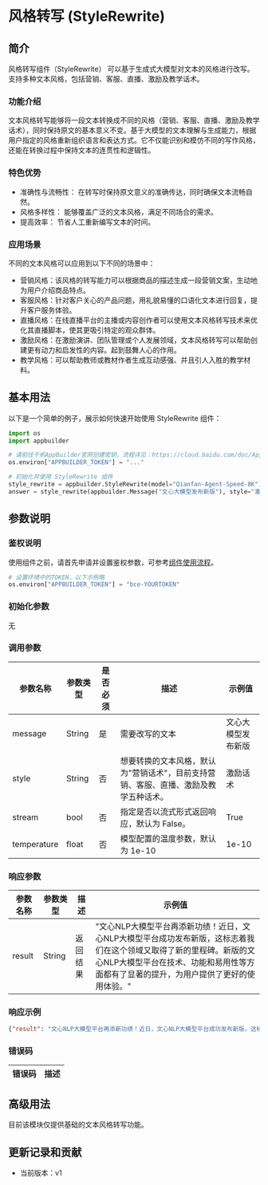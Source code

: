 # 风格转写 (StyleRewrite)

## 简介
风格转写组件（StyleRewrite） 可以基于生成式大模型对文本的风格进行改写。支持多种文本风格，包括营销、客服、直播、激励及教学话术。


### 功能介绍
文本风格转写能够将一段文本转换成不同的风格（营销、客服、直播、激励及教学话术），同时保持原文的基本意义不变。基于大模型的文本理解与生成能力，根据用户指定的风格重新组织语言和表达方式。它不仅能识别和模仿不同的写作风格，还能在转换过程中保持文本的连贯性和逻辑性。

### 特色优势
- 准确性与流畅性： 在转写时保持原文意义的准确传达，同时确保文本流畅自然。
- 风格多样性： 能够覆盖广泛的文本风格，满足不同场合的需求。
- 提高效率： 节省人工重新编写文本的时间。

### 应用场景
不同的文本风格可以应用到以下不同的场景中：
- 营销风格：该风格的转写能力可以根据商品的描述生成一段营销文案，生动地为用户介绍商品特点。
- 客服风格：针对客户关心的产品问题，用礼貌易懂的口语化文本进行回复，提升客户服务体验。
- 直播风格：在线直播平台的主播或内容创作者可以使用文本风格转写技术来优化其直播脚本，使其更吸引特定的观众群体。
- 激励风格：在激励演讲、团队管理或个人发展领域，文本风格转写可以帮助创建更有动力和启发性的内容。起到鼓舞人心的作用。
- 教学风格：可以帮助教师或教材作者生成互动感强、并且引人入胜的教学材料。


## 基本用法

以下是一个简单的例子，展示如何快速开始使用 StyleRewrite 组件：

```python
import os
import appbuilder

# 请前往千帆AppBuilder官网创建密钥，流程详见：https://cloud.baidu.com/doc/AppBuilder/s/Olq6grrt6#1%E3%80%81%E5%88%9B%E5%BB%BA%E5%AF%86%E9%92%A5
os.environ["APPBUILDER_TOKEN"] = "..."

# 初始化并使用 StyleRewrite 组件
style_rewrite = appbuilder.StyleRewrite(model="Qianfan-Agent-Speed-8K")
answer = style_rewrite(appbuilder.Message("文心大模型发布新版"), style="激励话术")
```



## 参数说明

### 鉴权说明
使用组件之前，请首先申请并设置鉴权参数，可参考[组件使用流程](https://cloud.baidu.com/doc/AppBuilder/s/Olq6grrt6#1%E3%80%81%E5%88%9B%E5%BB%BA%E5%AF%86%E9%92%A5)。
```python
# 设置环境中的TOKEN，以下示例略
os.environ["APPBUILDER_TOKEN"] = "bce-YOURTOKEN"
```

### 初始化参数
无

### 调用参数
|参数名称 |参数类型 |是否必须 |描述 |示例值|
|--------|--------|--------|----|------|
|message |String  |是 |需要改写的文本|文心大模型发布新版|
|style|String|否 |想要转换的文本风格，默认为"营销话术"，目前支持营销、客服、直播、激励及教学五种话术。|激励话术|
|stream|bool|否 |指定是否以流式形式返回响应，默认为 False。|True|
|temperature|float|否 |模型配置的温度参数，默认为 1e-10|1e-10|

### 响应参数
|参数名称 |参数类型 |描述 |示例值|
|--------|--------|----|------|
|result  |String  |返回结果|"文心NLP大模型平台再添新功绩！近日，文心NLP大模型平台成功发布新版，这标志着我们在这个领域又取得了新的里程碑。新版的文心NLP大模型平台在技术、功能和易用性等方面都有了显著的提升，为用户提供了更好的使用体验。"|

### 响应示例
```json
{"result": "文心NLP大模型平台再添新功绩！近日，文心NLP大模型平台成功发布新版，这标志着我们在这个领域又取得了新的里程碑。新版的文心NLP大模型平台在技术、功能和易用性等方面都有了显著的提升，为用户提供了更好的使用体验。"}
```

### 错误码
|错误码|描述|
|------|---|

## 高级用法

目前该模块仅提供基础的文本风格转写功能。


## 更新记录和贡献
* 当前版本：v1
